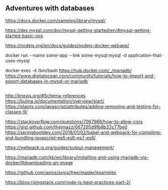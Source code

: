 ## Adventures with databases

https://docs.docker.com/samples/library/mysql/


https://dev.mysql.com/doc/mysql-getting-started/en/#mysql-getting-started-basic-ops

https://nodejs.org/en/docs/guides/nodejs-docker-webapp/

docker run --name some-app --link some-mysql:mysql -d application-that-uses-mysql

docker exec -it <container id> /bin/bash
https://hub.docker.com/_/mariadb/
https://www.digitalocean.com/community/tutorials/how-to-import-and-export-databases-in-mysql-or-mariadb
##
http://knexjs.org/#Schema-references
https://bulma.io/documentation/overview/start/
https://plainjs.com/javascript/attributes/adding-removing-and-testing-for-classes-9/

https://stackoverflow.com/questions/7067966/how-to-allow-cors
https://gist.github.com/thejmazz/067295d9fb8b22c77be0
https://springbootdev.com/2018/01/02/babel-and-webpack-for-compiling-and-bundling-javascript-es6-es6-es7-es8/

https://webpack.js.org/guides/output-management/

https://mariadb.com/kb/en/library/installing-and-using-mariadb-via-docker/#downloading-an-image

https://github.com/axios/axios/tree/master/examples

https://blog.risingstack.com/node-js-best-practices-part-2/